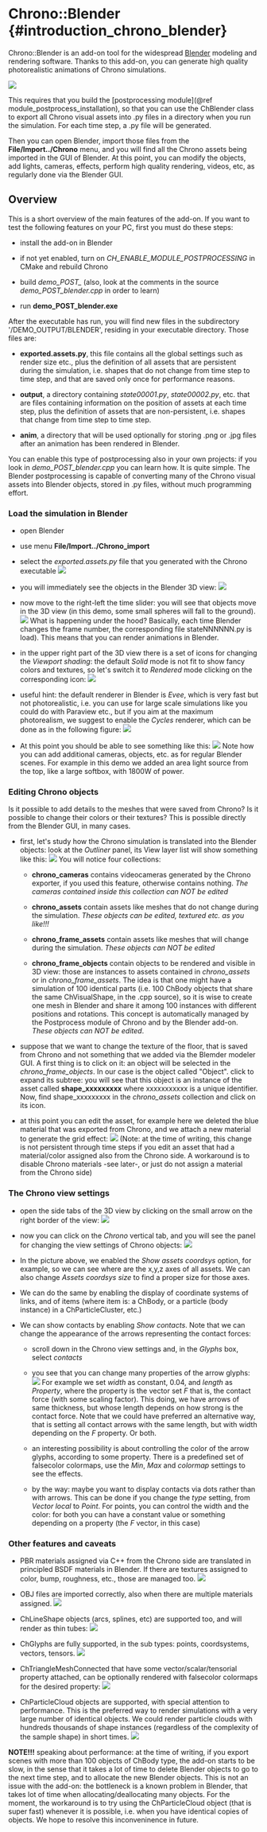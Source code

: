 Chrono::Blender {#introduction_chrono_blender}
==========================

Chrono::Blender is an add-on tool for the widespread 
[Blender](http://www.blender.org) modeling and rendering software.
Thanks to this add-on, you can generate high quality photorealistic
animations of Chrono simulations.

![](http://projectchrono.org/assets/manual/blender_addin.jpg)

This requires that you build the [postprocessing module](@ref module_postprocess_installation), 
so that you can use the ChBlender class to export all Chrono visual assets into .py files in a 
directory when you run the simulation. For each time step, a .py file will be generated. 

Then you can open Blender, import those files from the **File/Import../Chrono** menu, and you
will find all the Chrono assets being imported in the GUI of Blender. At this point, you can 
modify the objects, add lights, cameras, effects, perform high quality rendering, videos, etc,
as regularly done via the Blender GUI.


## Overview

This is a short overview of the main features of the add-on. 
If you want to test the following features on your PC, first you must do these steps:

- install the add-on in Blender

- if not yet enabled, turn on *CH_ENABLE_MODULE_POSTPROCESSING* in CMake and rebuild Chrono

- build *demo_POST_* (also, look at the comments in the source *demo_POST_blender.cpp* in order to learn)

- run **demo_POST_blender.exe** 

After the executable has run, you will find new files in the subdirectory '/DEMO_OUTPUT/BLENDER', residing in your executable directory.
Those files are:

- **exported.assets.py**, this file contains all the global settings such as render size etc., plus the definition of all assets that are persistent
  during the simulation, i.e. shapes that do not change from time step to time step, and that are saved only once for performance reasons.
  
- **output**, a directory containing *state00001.py*, *state00002.py*, etc. that are files containing information on the position of assets at each 
  time step, plus the definition of assets that are non-persistent,  i.e. shapes that change from time step to time step.
  
- **anim**, a directory that will be used optionally for storing .png or .jpg files after an animation has been rendered in Blender.


You can enable this type of postprocessing also in your own projects: if you look in *demo_POST_blender.cpp* you can learn how. It is quite simple. The Blender postprocessing is capable of converting many of the Chrono visual assets into Blender objects, stored in .py files, without much programming effort. 


### Load the simulation in Blender

- open Blender

- use menu **File/Import../Chrono_import**

- select the *exported.assets.py* file that you generated with the Chrono executable
  ![](http://projectchrono.org/assets/manual/blender_addin_tutorial_10.jpg)
  
- you will immediately see the objects in the Blender 3D view:
  ![](http://projectchrono.org/assets/manual/blender_addin_tutorial_20.jpg)

- now move to the right-left the time slider: you will see that objects move in the 3D view (in this demo, some small spheres will fall to the ground).
  ![](http://projectchrono.org/assets/manual/blender_addin_tutorial_30.jpg)
  What is happening under the hood? Basically, each time Blender changes the frame number, the corresponding file stateNNNNNN.py is load).
  This means that you can render animations in Blender.
  
- in the upper right part of the 3D view there is a set of icons for changing the *Viewport shading*: the default *Solid* mode is not fit to show fancy
  colors and textures, so let's switch it to *Rendered* mode clicking on the corresponding icon:
  ![](http://projectchrono.org/assets/manual/blender_addin_tutorial_40.jpg)
  
- useful hint: the default renderer in Blender is *Evee*, which is very fast but not photorealistic, i.e. you can use for large scale simulations like you
  could do with Paraview etc., but if you aim at the maximum photorealism, we suggest to enable the *Cycles* renderer, which can be done as in the following
  figure:
  ![](http://projectchrono.org/assets/manual/blender_addin_tutorial_50.jpg)

- At this point you should be able to see something like this:
  ![](http://projectchrono.org/assets/manual/blender_addin_tutorial_60.jpg)
  Note how you can add additional cameras, objects, etc. as for regular Blender scenes. For example in this demo we added an area light source from the top,
  like a large softbox, with 1800W of power. 
  

### Editing Chrono objects

Is it possible to add details to the meshes that were saved from Chrono? Is it possible to change their colors or their textures? This is possible directly from 
the Blender GUI, in many cases. 

- first, let's study how the Chrono simulation is translated into the Blender objects: look at the *Outliner* panel, 
  its View layer list will show something like this: 
  ![](http://projectchrono.org/assets/manual/blender_addin_tutorial_70.jpg)
  You will notice four collections: 
  
  - **chrono_cameras** contains videocameras generated by the Chrono exporter, if you used this feature, otherwise contains nothing. 
    *The cameras contained inside this collection can NOT be edited*
	
  - **chrono_assets** contain assets like meshes that do not change during the simulation. *These objects can be edited, textured etc. as you like!!!*
  
  - **chrono_frame_assets** contain assets like meshes that will change during the simulation. *These objects can NOT be edited*
	
  - **chrono_frame_objects** contain objects to be rendered and visible in 3D view: those are instances to assets 
    contained in *chrono_assets* or in *chrono_frame_assets*. The idea is that one might have a simulation of 100 identical parts (i.e. 100 ChBody objects
	that share the same ChVisualShape, in the .cpp source), so it is wise to create one mesh in Blender and share it among 100 instances with different positions
	and rotations. This concept is automatically managed by the Postprocess module of Chrono and by the Blender add-on.
	*These objects can NOT be edited*.

- suppose that we want to change the texture of the floor, that is saved from Chrono and not something that we added via the Blemder modeler GUI. A first thing
  is to click on it: an object will be selected in the *chrono_frame_objects*. In our case is the object called "Object". click to expand its subtree: you will see 
  that this object is an instance of the asset called **shape_xxxxxxxxx** where xxxxxxxxxxx is a unique identifier. Now, find shape_xxxxxxxxx in the *chrono_assets* collection and click on its icon. 
  
- at this point you can edit the asset, for example here we deleted the blue material that was exported from Chrono, and we attach a new material to generate
  the grid effect:
  ![](http://projectchrono.org/assets/manual/blender_addin_tutorial_80.jpg)
  (Note:  at the time of writing, this change is not persistent through time steps if you edit an asset that had a material/color assigned also 
  from the Chrono side. A workaround is to disable Chrono materials -see later-, or just do not assign a material from the Chrono side)
  

### The Chrono view settings

- open the side tabs of the 3D view by clicking on the small arrow on the right border of the view:
  ![](http://projectchrono.org/assets/manual/blender_addin_tutorial_90.jpg)
  
- now you can click on the *Chrono* vertical tab, and you will see the panel for changing the view settings of Chrono objects:
  ![](http://projectchrono.org/assets/manual/blender_addin_tutorial_100.jpg)
  
- In the picture above, we enabled the *Show assets coordsys* option, for example, so we can see where are the x,y,z axes of all assets.
  We can also change *Assets coordsys size* to find a proper size for those axes.
  
- We can do the same by enabling the display of coordinate systems of links, and of items (where item is: a ChBody, 
  or a particle (body instance) in a ChParticleCluster, etc.)
  
- We can show contacts by enabling *Show contacts*. Note that we can change the appearance of the arrows representing the contact forces: 
  
  - scroll down in the Chrono view settings and, in the *Glyphs* box, select *contacts*
  
  - you see that you can change many properties of the arrow glyphs: 
    ![](http://projectchrono.org/assets/manual/blender_addin_tutorial_110.jpg)
	For example we set *width* as constant, 0.04, and *length* as *Property*, where the property is the vector set *F* that is, the contact force (with 
	some scaling factor). This doing, we have arrows of same thickness, but whose length depends on how strong is the contact force. 
	Note that we could have preferred an alternative way, that is setting all contact arrows with the same length, but with width depending on the *F* property. Or both. 
	
  - an interesting possibility is about controlling the color of the arrow glyphs, according to some property. There is a predefined set of falsecolor colormaps,
    use the *Min*, *Max* and *colormap* settings to see the effects. 
	
  - by the way: maybe you want to display contacts via dots rather than with arrows. This can be done if you change the *type* setting, from *Vector local* to *Point*.
    For points, you can control the width and the color: for both you can have a constant value or something depending on a property (the *F* vector, in this case)
	

### Other features and caveats

- PBR materials assigned via C++ from the Chrono side are translated in principled BSDF  materials in Blender. 
  If there are textures assigned to color, bump, roughness, etc., those are managed too.
  ![](http://projectchrono.org/assets/manual/blender_addin_tutorial_120.jpg)
  
- OBJ files are imported correctly, also when there are multiple materials assigned.
  ![](http://projectchrono.org/assets/manual/blender_addin_tutorial_130.jpg)
  
- ChLineShape objects (arcs, splines, etc) are supported too, and will render as thin tubes:
  ![](http://projectchrono.org/assets/manual/blender_addin_tutorial_140.jpg)
  
- ChGlyphs are fully supported, in the sub types: points, coordsystems, vectors, tensors.
  ![](http://projectchrono.org/assets/manual/blender_addin_tutorial_150.jpg)
  
- ChTriangleMeshConnected that have some vector/scalar/tensorial property attached, can be optionally rendered
  with falsecolor colormaps for the desired property:
  ![](http://projectchrono.org/assets/manual/blender_addin_tutorial_160.jpg)

- ChParticleCloud objects are supported, with special attention to performance. This is the preferred way to render simulations 
  with a very large number of identical objects. We could render particle clouds with hundreds thousands of shape instances (regardless of 
  the complexity of the sample shape) in short times.
  ![](http://projectchrono.org/assets/manual/blender_addin_tutorial_170.jpg)

**NOTE!!!** speaking about performance: at the time of writing, if you export scenes with more than 100 objects of ChBody type, the add-on
starts to be slow, in the sense that it takes a lot of time to delete Blender objects to go to the next time step, and to allocate the new Blender objects.
This is not an issue with the add-on: the bottleneck is a known problem in Blender, that takes lot of time when allocating/deallocating many objects.
For the moment, the workaround is to try using the ChParticleCloud object (that is super fast) whenever it is possible, i.e. when you have identical copies 
of objects. We hope to resolve this inconveninence in future.

